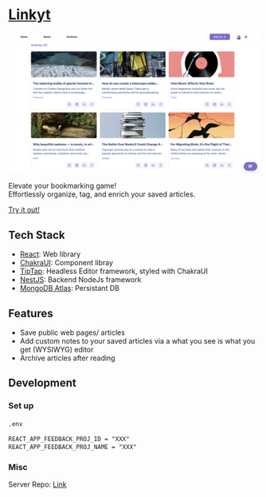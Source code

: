 # [Linkyt](https://linkyt.vercel.app)
<img src="./src/Assets/LandingPagePreview.svg">

Elevate your bookmarking game! <br>
Effortlessly organize, tag, and enrich your saved articles.

[Try it out!](https://linkyt.vercel.app)

## Tech Stack
* [React](https://react.dev/): Web library
* [ChakraUI](https://chakra-ui.com/): Component libray
* [TipTap](https://tiptap.dev/introduction): Headless Editor framework, styled with ChakraUI
* [NestJS](https://nestjs.com/): Backend NodeJs framework
* [MongoDB Atlas](https://www.mongodb.com/atlas/database): Persistant DB

## Features
* Save public web pages/ articles
* Add custom notes to your saved articles via a what you see is what you get (WYSIWYG) editor
* Archive articles after reading

## Development

### Set up
`.env`
```
REACT_APP_FEEDBACK_PROJ_ID = "XXX"
REACT_APP_FEEDBACK_PROJ_NAME = "XXX"
```

### Misc
Server Repo: [Link](https://github.com/nsoybean/page-pal)